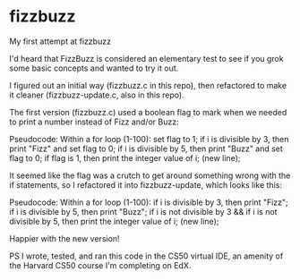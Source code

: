 # fizzbuzz
My first attempt at fizzbuzz

I'd heard that FizzBuzz is considered an elementary test to see if you grok some basic concepts and wanted to try it out. 

I figured out an initial way (fizzbuzz.c in this repo), then refactored to make it cleaner (fizzbuzz-update.c, also in this repo).

The first version (fizzbuzz.c) used a boolean flag to mark when we needed to print a number instead of Fizz and/or Buzz:

Pseudocode:
  Within a for loop (1-100):
    set flag to 1;
    if i is divisible by 3, then print "Fizz" and set flag to 0;
    if i is divisible by 5, then print "Buzz" and set flag to 0;
    if flag is 1, then print the integer value of i;
    (new line);
    
It seemed like the flag was a crutch to get around something wrong with the if statements, so I refactored it into fizzbuzz-update, which looks like this:

Pseudocode:
  Within a for loop (1-100):
    if i is divisible by 3, then print "Fizz";
    if i is divisible by 5, then print "Buzz";
    if i is not divisible by 3 && if i is not divisible by 5, then print the integer value of i;
    (new line);
    
Happier with the new version!

PS I wrote, tested, and ran this code in the CS50 virtual IDE, an amenity of the Harvard CS50 course I'm completing on EdX.
